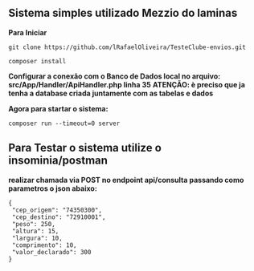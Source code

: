 
## Sistema simples utilizado Mezzio do laminas
**Para Iniciar** 

``` 
git clone https://github.com/lRafaelOliveira/TesteClube-envios.git
```

``` 
composer install
```

**Configurar a conexão com o Banco de Dados local no arquivo: src/App/Handler/ApiHandler.php linha 35**
**ATENÇÃO: è preciso que ja tenha a database criada juntamente com as tabelas e dados**

**Agora para startar o sistema:**


``` 
composer run --timeout=0 server
```

## Para Testar o sistema utilize o insominia/postman

**realizar chamada via POST no endpoint api/consulta passando como parametros o json abaixo:**

``` 
{
 "cep_origem": "74350300",
 "cep_destino": "72910001",
 "peso": 250,
 "altura": 15,
 "largura": 10,
 "comprimento": 10,
 "valor_declarado": 300
}

```

